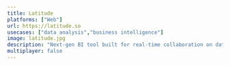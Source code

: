 ```yaml
---
title: Latitude
platforms: ["Web"]
url: https://latitude.so
usecases: ["data analysis","business intelligence"]
image: latitude.jpg
description: "Next-gen BI tool built for real-time collaboration on data analysis and exploration."
multiplayer: false
---
```


